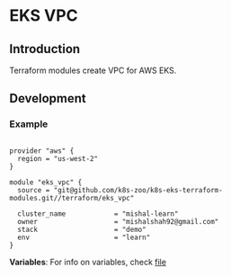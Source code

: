 # EKS VPC

## Introduction

Terraform modules create VPC for AWS EKS.

## Development

### Example

```hcl-terraform

provider "aws" {
  region = "us-west-2"
}

module "eks_vpc" {
  source = "git@github.com/k8s-zoo/k8s-eks-terraform-modules.git//terraform/eks_vpc"

  cluster_name            = "mishal-learn"
  owner                   = "mishalshah92@gmail.com"
  stack                   = "demo"
  env                     = "learn"
}

```
 
**Variables**: For info on variables, check [file](variables.tf)
